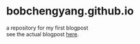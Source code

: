 # bobchengyang.github.io
a repository for my first blogpost
<br>
see the actual blogpost <a href="https://bobchengyang.github.io/">here</a>.
